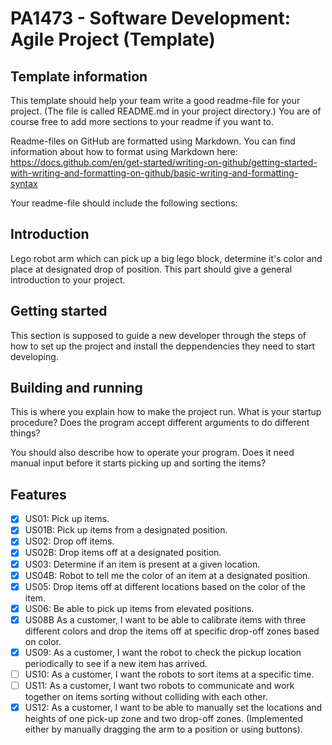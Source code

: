 # PA1473 - Software Development: Agile Project (Template)

## Template information
This template should help your team write a good readme-file for your project. (The file is called README.md in your project directory.)
You are of course free to add more sections to your readme if you want to.

Readme-files on GitHub are formatted using Markdown. You can find information about how to format using Markdown here: https://docs.github.com/en/get-started/writing-on-github/getting-started-with-writing-and-formatting-on-github/basic-writing-and-formatting-syntax

Your readme-file should include the following sections:


## Introduction
Lego robot arm which can pick up a big lego block, determine it's color and place at designated drop of position.
This part should give a general introduction to your project.


## Getting started

This section is supposed to guide a new developer through the steps of how to set up the project and install the deppendencies they need to start developing.


## Building and running

This is where you explain how to make the project run. What is your startup procedure? Does the program accept different arguments to do different things?

You should also describe how to operate your program. Does it need manual input before it starts picking up and sorting the items?


## Features

- [x] US01: Pick up items.
- [x] US01B: Pick up items from a designated position.
- [x] US02: Drop off items.
- [x] US02B: Drop items off at a designated position.
- [x] US03: Determine if an item is present at a given location.
- [x] US04B: Robot to tell me the color of an item at a designated position.
- [x] US05: Drop items off at different locations based on the color of the item.
- [x] US06: Be able to pick up items from elevated positions.
- [x] US08B As a customer, I want to be able to calibrate items with three different colors and drop the items
off at specific drop-off zones based on color.
- [x] US09: As a customer, I want the robot to check the pickup location periodically to see if a new item has
arrived. 
- [ ] US10: As a customer, I want the robots to sort items at a specific time. 
- [ ] US11: As a customer, I want two robots to communicate and work together on items sorting without colliding with each other. 
- [x] US12: As a customer, I want to be able to manually set the locations and heights of one pick-up zone and two drop-off zones. (Implemented either by manually dragging the arm to a position or using buttons).